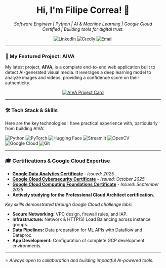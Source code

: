 <h1 align="center">Hi, I'm Filipe Correa! 👋</h1>
<p align="center">
  <em>Software Engineer | Python | AI & Machine Learning | Google Cloud Certified | Building tools for digital trust.</em>
</p>

<p align="center">
  <a href="https://www.linkedin.com/in/filipebelt/" target="_blank" rel="noopener noreferrer">
    <img src="https://img.shields.io/badge/LinkedIn-Connect-0A66C2?style=for-the-badge&logo=linkedin&logoColor=white" alt="LinkedIn"/>
  </a>
  <a href="https://www.credly.com/users/filipe-correa.ab66564b" target="_blank" rel="noopener noreferrer">
    <img src="https://img.shields.io/badge/Credly-Credentials-1f972d?style=for-the-badge&logo=credly&logoColor=white" alt="Credly"/>
  </a>
  <a href="mailto:filipe-correa@outlook.com" target="_blank" rel="noopener noreferrer">
    <img src="https://img.shields.io/badge/Email-Get_in_Touch-D14836?style=for-the-badge&logo=gmail&logoColor=white" alt="Email"/>
  </a>
</p>

---

### 🚀 My Featured Project: AIVA

My latest project, **AIVA**, is a complete end-to-end web application built to detect AI-generated visual media. It leverages a deep learning model to analyze images and videos, providing a confidence score on their authenticity.

<p align="center">
  <a href="https://github.com/filipebelt/aiva">
    <img src="https://github-readme-stats.vercel.app/api/pin/?username=filipebelt&repo=aiva&theme=dark&bg_color=0B0B0F&border_color=8A2BE2&title_color=FFFFFF&text_color=A0A0B0&cache_seconds=1" alt="AIVA Project Card">
  </a>
</p>

---

### 🛠️ Tech Stack & Skills

Here are the key technologies I have practical experience with, particularly from building AIVA:

![Python](https://img.shields.io/badge/Python-3776AB?style=for-the-badge&logo=python&logoColor=white)
![PyTorch](https://img.shields.io/badge/PyTorch-EE4C2C?style=for-the-badge&logo=pytorch&logoColor=white)
![Hugging Face](https://img.shields.io/badge/Hugging_Face-Transformers-FFD21E?style=for-the-badge&logo=huggingface&logoColor=black)
![Streamlit](https://img.shields.io/badge/Streamlit-FF4B4B?style=for-the-badge&logo=streamlit&logoColor=white)
![OpenCV](https://img.shields.io/badge/OpenCV-5C3EE8?style=for-the-badge&logo=opencv&logoColor=white)
![Google Cloud](https://img.shields.io/badge/Google_Cloud-4285F4?style=for-the-badge&logo=google-cloud&logoColor=white)
![Git](https://img.shields.io/badge/Git-F05033?style=for-the-badge&logo=git&logoColor=white)

---

### 🎓 Certifications & Google Cloud Expertise

- **[Google Data Analytics Certificate](https://www.credly.com/badges/)** - *Issued: 2025*  
- **[Google Cloud Cybersecurity Certificate](https://www.credly.com/users/filipe-correa.ab66564b)** - *Issued: October 2025*  
- **[Google Cloud Computing Foundations Certificate](https://www.credly.com/users/filipe-correa.ab66564b)** - *Issued: September 2025*  
- **Actively studying for the Professional Cloud Architect certification.**

*Key skills demonstrated through Google Cloud challenge labs:*
- **Secure Networking:** VPC design, firewall rules, and IAP.  
- **Infrastructure:** Network & HTTP(S) Load Balancing across instance groups.  
- **Data Pipelines:** Data preparation for ML APIs with Dataflow and Dataproc.  
- **App Development:** Configuration of complete GCP development environments.  

---

⭐ *Always open to collaboration and building impactful AI-powered tools.*
